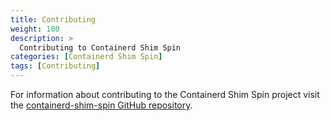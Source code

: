```yaml
---
title: Contributing
weight: 100
description: >
  Contributing to Containerd Shim Spin 
categories: [Containerd Shim Spin]
tags: [Contributing]
---
```


For information about contributing to the Containerd Shim Spin project visit the [containerd-shim-spin GitHub repository](https://github.com/spinkube/containerd-shim-spin).